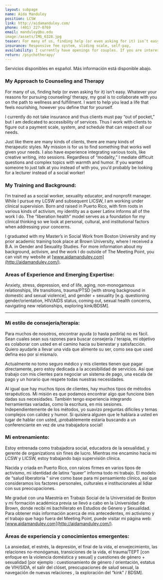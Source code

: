 ```yaml
---
layout: subpage
name: Aida Manduley
position: LCSW
link: http://aidamanduley.com/
phone: (401) 227-0769
email: manduley@bu.edu
image:/assets/IMG_6328.jpg
teaser: For many of us, finding help (or even asking for it) isn’t easy. Whatever your reasons for pursuing counseling/ therapy, my goal is to collaborate with you on the path to wellness and fulfillment.
insurance: Responsive fee system, sliding scale, self-pay, 
availability: I currently have openings for couples. If you are interested in individual counseling, please contact me for availability.
return: /psychotherapy/
---
```


Servicios disponibles en español. Más información está disponible abajo.

### My Approach to Counseling and Therapy
For many of us, finding help (or even asking for it) isn’t easy. Whatever your reasons for pursuing counseling/ therapy, my goal is to collaborate with you on the path to wellness and fulfillment. I want to help you lead a life that feels nourishing, however you define that for yourself.

I currently do not take insurance and thus clients must pay “out of pocket,” but I am dedicated to accessibility of services. Thus I work with clients to figure out a payment scale, system, and schedule that can respect all our needs.

Just like there are many kinds of clients, there are many kinds of therapeutic styles. My mission is for us to find something that works well given your needs. I also have experience integrating various tools, like creative writing, into sessions. Regardless of “modality,” I mediate difficult questions and complex topics with warmth and humor. If you wanted someone to just talk at you instead of with you, you’d probably be looking for a lecturer instead of a social worker!

### My Training and Background:
I’m trained as a social worker, sexuality educator, and nonprofit manager. While I pursue my LCSW and subsequent LICSW, I am working under clinical supervision. Born and raised in Puerto Rico, with firm roots in various kinds of activism, my identity as a queer Latinx informs all of the work I do. The “liberation health” model serves as a foundation for my clinical thinking so we look at personal, cultural, and institutional factors when addressing your concerns.

I graduated with my Master’s in Social Work from Boston University and my prior academic training took place at Brown University, where I received a B.A. in Gender and Sexuality Studies. For more information about my background, activism, and the work I do outside of The Meeting Point, you can visit my website at [www.aidamanduley.com](http://aidamanduley.com/).

### Areas of Experience and Emerging Expertise:

Anxiety, stress, depression, end of life, aging, non-monogamous relationships, life transitions, trauma/PTSD [with strong background in domestic and sexual violence], and gender + sexuality [e.g. questioning gender/orientation, HIV/AIDS status, coming out, sexual health concerns, navigating new relationships, exploring kink/BDSM].

---

### Mi estilo de consejería/terapia:
Para muchos de nosotros, encontrar ayuda (o hasta pedirla) no es fácil. Sean cuales sean sus razones para buscar consejería / terapia, mi objetivo es colaborar con usted en el camino hacia su bienestar y satisfacción. Quiero ayudarle a llevar una vida que alimente su ser, como sea que used defina eso por sí misma/o.

Actualmente no tomo seguro médico y mis clientes tienen que pagar directamente, pero estoy dedicada a la accesibilidad de servicios. Así que trabajo con mis clientes para negociar un sistema de pago, una escala de pago y un horario que respete todas nuestras necesidades.

Al igual que hay muchos tipos de clientes, hay muchos tipos de métodos terapéuticos. Mi misión es que podamos encontrar algo que funcione bien dadas sus necesidades. También tengo experiencia integrando herramientas variadas, como la escritura, en mis sesiones. Independientemente de los métodos, yo suavizo preguntas difíciles y temas complejos con calidez y humor. Si quisiera alguien que le hablara a usted en lugar de hablar con usted, ¡probablemente estaría buscando a un conferenciante en vez de una trabajadora social!

### Mi entrenamiento:
Estoy entrenada como trabajadora social, educadora de la sexualidad, y gerente de organizations sin fines de lucro. Mientras me encamino hacia mi LCSW y LICSW, estoy trabajando bajo supervisión clínica.

Nacida y criada en Puerto Rico, con raíces firmes en varios tipos de activismo, mi identidad de latinx “queer” informa todo mi trabajo. El modelo de “salud liberatoria ” sirve como base para mi pensamiento clínico, así que consideramos los factores personales, culturales e institucionales al lidiar con sus preocupaciones.

Me gradué con una Maestría en Trabajo Social de la Universidad de Boston y mi formación académica previa se llevó a cabo en la Universidad de Brown, donde recibí mi bachillerato en Estudios de Género y Sexualidad. Para obtener más información acerca de mis antecedentes, mi activismo y el trabajo que hago fuera del Meeting Point, puede visitar mi página web: [www.aidamanduley.com](http://aidamanduley.com/).

### Áreas de experiencia y conocimientos emergentes:

La ansiedad, el estrés, la depresión, el final de la vida, el envejecimiento, las relaciones no-monógamas, transiciones de la vida, el trauma/TEPT [con enfoque en la violencia doméstica y sexual] y cuestiones de género + sexualidad [por ejemplo : cuestionamiento de género / orientación, estatus de VIH/SIDA, el salir del clóset, preocupaciones de salud sexual, la navegación de nuevas relaciones , la exploración del “kink” / BDSM].​
